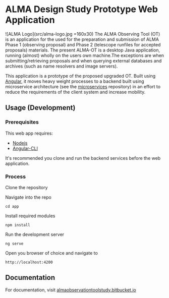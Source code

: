 # ALMA Design Study Prototype Web Application
![ALMA Logo](src/alma-logo.jpg =160x30)
The ALMA Observing Tool (OT) is an application for the used for the preparation and submission of ALMA Phase 1 (observing proposal) and Phase 2 (telescope runfiles for accepted proposals) materials. The present ALMA-OT is a desktop Java application, running (almost) wholly on the users own machine.The exceptions are when submitting/retrieving proposals and when querying external databases and archives (such as name resolvers and image servers).

This application is a prototype of the proposed upgraded OT. Built using [Angular](https://angular.io/), it moves heavy weight processes to a backend built using microservice architecture (see the [microservices](https://bitbucket.org/almaobservationtoolstudy/microservices/src/master/) repository) in an effort to reduce the requirements of the client system and increase mobility.

## Usage (Development)
### Prerequisites
This web app requires:
  - [Nodejs](https://nodejs.org/en/download/)
  - [Angular-CLI](https://cli.angular.io/)

It's recommended you clone and run the backend services before the web application.

### Process
Clone the repository

Navigate into the repo
```
cd app
```
Install required modules
```npm
npm install
```
Run the development server
```npm
ng serve
```
Open you browser of choice and navigate to
```
http://localhost:4200
```

## Documentation
For documentation, visit [almaobservationtoolstudy.bitbucket.io](almaobservationtoolstudy.bitbucket.io)
